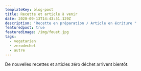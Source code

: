 ```yaml
---
templateKey: blog-post
title: Recette et article à venir
date: 2020-09-13T14:43:51.129Z
description: "Recette en préparation / Article en écriture "
featuredpost: true
featuredimage: /img/fouet.jpg
tags:
  - vegetarien
  - zerodechet
  - autre
---
```


De nouvelles recettes et articles zéro déchet arrivent bientôt.
